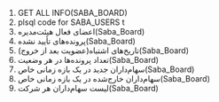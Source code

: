 1.	GET ALL INFO(SABA_BOARD)
2.  plsql code for SABA_USERS t
3. اعضای فعال هیئت‌مدیره(Saba_Board)
4. پرونده‌های تأیید نشده(Saba_Board)
5.	تاریخ‌های اشتباه(عضویت بعد از خروج)(Saba_Board)
6. تعداد پرونده‌ها در هر وضعیت(Saba_Board)
7.	سهام‌داران جدید در یک بازه زمانی خاص(Saba_Board)
8. سهام‌داران خارج‌شده در یک بازه زمانی خاص(Saba_Board)
9.  لیست سهام‌داران هر شرکت(Saba_Board)
